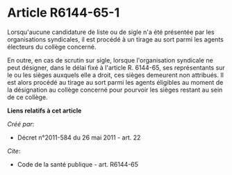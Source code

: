 # Article R6144-65-1

Lorsqu'aucune candidature de liste ou de sigle n'a été présentée par les organisations syndicales, il est procédé à un tirage
au sort parmi les agents électeurs du collège concerné. 

En outre, en cas de scrutin sur sigle, lorsque l'organisation syndicale ne peut désigner, dans le délai fixé à l'article R.
6144-65, ses représentants sur le ou les sièges auxquels elle a droit, ces sièges demeurent non attribués. Il est alors
procédé au tirage au sort parmi les agents éligibles au moment de la désignation au collège concerné pour pourvoir les sièges
restant au sein de ce collège.

**Liens relatifs à cet article**

_Créé par_:

  - Décret n°2011-584 du 26 mai 2011 - art. 22

_Cite_:

  - Code de la santé publique - art. R6144-65
